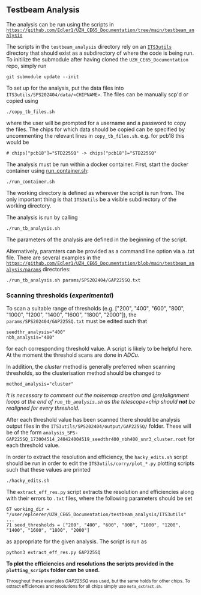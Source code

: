 ## Testbeam Analysis

The analysis can be run using the scripts in [`https://github.com/Edler1/UZH_CE65_Documentation/tree/main/testbeam_analysis`](https://github.com/Edler1/UZH_CE65_Documentation/tree/main/testbeam_analysis)

The scripts in the `testbeam_analysis` directory rely on an [`ITS3utils`](https://github.com/ajitkmaurya/ITS3utils/tree/main) directory that should exist as a subdirectory of where the code is being run. 
To initilize the submodule after having cloned the `UZH_CE65_Documentation` repo, simply run
```
git submodule update --init
```

To set up for the analysis, put the data files into `ITS3utils/SPS202404/data/<CHIPNAME>`. The files can be manually scp'd or copied using 
```
./copy_tb_files.sh 
```
where the user will be prompted for a username and a password to copy the files. The chips for which data should be copied can be specified by uncommenting the relevant lines in `copy_tb_files.sh`. e.g. for pcb18 this would be 
```
# chips["pcb18"]="STD225SQ" -> chips["pcb18"]="STD225SQ"
```

The analysis must be run within a docker container. First, start the docker container using [run_container.sh](https://github.com/Edler1/UZH_CE65_Documentation/blob/main/testbeam_analysis/run_container.sh):
```
./run_container.sh
```
The working directory is defined as wherever the script is run from. The only important thing is that `ITS3utils` be a visible subdirectory of the working directory. 


The analysis is run by calling
```
./run_tb_analysis.sh

```
The parameters of the analysis are defined in the beginning of the script.

Alternatively, paramters can be provided as a command line option via a .txt file. There are several examples in the [`https://github.com/Edler1/UZH_CE65_Documentation/blob/main/testbeam_analysis/params`](https://github.com/Edler1/UZH_CE65_Documentation/blob/main/testbeam_analysis/params) directories:
```
./run_tb_analysis.sh params/SPS202404/GAP225SQ.txt
```

### Scanning thresholds (_experimental_)

To scan a suitable range of thresholds (e.g. ["200", "400", "600", "800", "1000", "1200", "1400", "1600", "1800", "2000"]), the `params/SPS202404/GAP225SQ.txt` must be edited such that 
```
seedthr_analysis="400"
nbh_analysis="400"
```
for each corresponding threshold value. A script is likely to be helpful here. At the moment the threshold scans are done in _ADCu_.


In addition, the _cluster_ method is generally preferred when scanning thresholds, so the clusterisation method should be changed to
```
method_analysis="cluster"
```

_It is necessary to comment out the noisemap creation and (pre)alignment loops at the end of `run_tb_analysis.sh` as the telescope+chip should __not__ be realigned for every threshold._


After each threshold value has been scanned there should be analysis output files in the `ITS3utils/SPS202404/output/GAP225SQ/` folder. These will be of the form `analysis_SPS-GAP225SQ_173004514_240424004519_seedthr400_nbh400_snr3_cluster.root` for each threshold value.

In order to extract the resolution and efficiency, the `hacky_edits.sh` script should be run in order to edit the `ITS3utils/corry/plot_*.py` plotting scripts such that these values are printed
```
./hacky_edits.sh
```

The `extract_eff_res.py` script extracts the resolution and efficiencies along with their errors to `.txt` files, where the following parameters should be set
```
67 working_dir = "/user/eploerer/UZH_CE65_Documentation/testbeam_analysis/ITS3utils"
...
71 seed_thresholds = ["200", "400", "600", "800", "1000", "1200", "1400", "1600", "1800", "2000"]
```
as appropriate for the given analysis. The script is run as
```
python3 extract_eff_res.py GAP225SQ
```

**To plot the efficiencies and resolutions the scripts provided in the `plotting_scripts` folder can be used.**

<sub>Throughout these examples _GAP225SQ_ was used, but the same holds for other chips. To extract efficiences and resolutions for all chips simply use `meta_extract.sh`.</sub>




